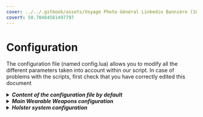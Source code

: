 ```yaml
---
cover: ../../.gitbook/assets/Voyage Photo Général Linkedin Bannière (10).png
coverY: 50.70484581497797
---
```


# Configuration

The configuration file (named config.lua) allows you to modify all the different parameters taken into account within our script. In case of problems with the scripts, first check that you have correctly edited this document

<details>

<summary><em><strong>Content of the configuration file by default</strong></em></summary>

```lua
----------------------------------------------------------------------------------------------------
--                           Madonne Studio © 2023 - All rights reserved                          --
--                                                                                                --
--                                    "WEARABLE WEAPONS - v.1.2.0"                                --
--                                                                                                --
--               For any issue with this ressource, please contact us on Discord :                --
--                                                                                                --
--                                  https://discord.gg/nmBAJrFhQB                                 --
--                                                                                                --
--                                    https://madonnestudio.com                                   --
--                                    contact@madonnestudio.com                                   --
--                                                                                                --
----------------------------------------------------------------------------------------------------

CONFIG_WEARABLE_WEAPONS = {
    -- This option, if set to true, will force your players to retrieve the whitelist weapons from the trunk of a vehicle.
    heavyWeaponsFromCar = true, -- Accepted values : false | true

    -- This option allows you to list the different weapons that can be influenced by the script. Please follow the template below to add new weapons.
    weaponsAccepted = {
        -- Example : ["file_name"] = "WEAPON_ID",
        ["w_ar_carbinerifle"] = "WEAPON_CARBINERIFLE",
        ["w_ar_carbineriflemk2"] = "WEAPON_CARBINERIFLE_MK2",
        ["w_ar_assaultrifle"] = "WEAPON_ASSAULTRIFLE",
        ["w_ar_specialcarbine"] = "WEAPON_SPECIALCARBINE",
        ["w_ar_bullpuprifle"] = "WEAPON_BULLPUPRIFLE",
        ["w_ar_advancedrifle"] = "WEAPON_ADVANCEDRIFLE",

        ["w_sb_assaultsmg"] = "WEAPON_ASSAULTSMG",
        ["w_sb_smg"] = "WEAPON_SMG",
        ["w_sb_smgmk2"] = "WEAPON_SMGMk2",
        ["w_sb_gusenberg"] = "WEAPON_GUSENBERG",
        ["w_mg_combatmg"] = "WEAPON_COMBATMG",
        ["w_sb_microsmg"] = "WEAPON_MICROSMG",

        ["w_sr_sniperrifle"] = "WEAPON_SNIPERRIFLE",
        ["w_sr_marksmanrifle"] = "WEAPON_MARKSMANRIFLE",
        ["w_sr_heavysniper"] = "WEAPON_HEAVYSNIPER",

        ["w_sg_assaultshotgun"] = "WEAPON_ASSAULTSHOTGUN",
        ["w_sg_bullpupshotgun"] = "WEAPON_BULLPUPSHOTGUN",
        ["w_sg_pumpshotgun"] = "WEAPON_PUMPSHOTGUN",
        ["w_ar_musket"] = "WEAPON_MUSKET",
        ["w_sg_heavyshotgun"] = "WEAPON_HEAVYSHOTGUN",

        ["w_ar_carbineriflemk2"] = "WEAPON_CARBINERIFLE_MK2",
        ["w_ar_specialcarbine"] = "WEAPON_SPECIALCARBINE"
    },

    -- This option determines whether the weapon should be worn on the chest or on the back by default.
    default_position = 2, -- Accepted values : 1 (Chest) | 2 (Back)

    -- Select whether or not the player can choose himself between placing his weapon on his back and placing his weapon on the chest. (Command to use : /weaponposition)
    playerCanChangePosition = true, -- Accepted values : false | true

    -- Here you can change the name of the command used to allow the player to choose the location of the weapon they will carry. (Default : weaponposition) (Used if playerCanChangePosition = true)
    commandUsedToChangePosition = "weaponposition", -- Accepted values : text (without the / )

    -- This command will allow you to debug your players in case of problems with the script. This will reset the state of the weapon port.
    commandUsedToDebugWeaponWearing = "debugweapon", -- Accepted values : text (without the / )

    -- This prefix corresponds to the name that will be entered at the start of the notifications, related to this script, which will be displayed in the game.
    globalPrefix = "~r~[MyServer] ~c~", -- Accepted values : text
    globalPrefixBis = "MyServer", -- Accepted values : text

    -- Position of notifications.
    notifPos = "notification", -- Accepted values : notification | chat | other | none
    -- Notification : In bottom left corner, just on the map
    -- Chat : In the chat
    -- Other : Use a custom notifications system (see notif.lua)
    -- None : Desactivate notifications

    -- Change color of notification in case of notifPos = "chat"
    notifChatColor = {255,0,0}, -- Accepted values = RGB Color code = {R,G,B},

    -- Message indicating to the player that he must be in front of a vehicle to be able to equip himself with the weapon he has selected. (Used if heavyWeaponsFromCar = true)
    msg_needCar = "You must be in front of a vehicle to take out this weapon.", -- Accepted values : text

    -- Message indicating to the player that he must drop the weapon he has on him before he can get a new one out of the car. (Used if heavyWeaponsFromCar = true)
    msg_alreadyWeared = "You must put down your gun before picking up a new one.", -- Accepted values : text

    -- One of these two notifications will be displayed when the player changes the position of their weapon. (Used if playerCanChangePosition = true)
    msg_changingPosTo1 = "You will now carry your weapon on your chest.", -- Accepted values : text
    msg_changingPosTo2 = "You will now carry your weapon on your back.", -- Accepted values : text

    -- This sentence will be displayed when the command to change the position of the weapon is suggested. (Used if playerCanChangePosition = true)
    msg_suggChangePosition = "Allows you to change the position of the weapon (chest or back).", -- Accepted values : text

    -- This sentence will be displayed when the command to debug the weapon port is suggested.
    msg_suggDebug = "Command to use in case of problems with carrying a weapon. This will reset the latter to its default state.", -- Accepted values : text

}

CONFIG_HOLSTER = {
    weapon = { 
        'WEAPON_PISTOL',
        'WEAPON_COMBATPISTOL',
        'WEAPON_APPISTOL',
        'WEAPON_PISTOL50',
        'WEAPON_SNSPISTOL',
        'WEAPON_HEAVYPISTOL',
        'WEAPON_PISTOLXM3',
        'WEAPON_SNSPISTOL_MK2',
        'WEAPON_RAYPISTOL',
        'WEAPON_REVOLVER_MK2',
        'WEAPON_RAYPISTOL',
        'WEAPON_DOUBLEACTION',
        'WEAPON_VINTAGEPISTOL',
        'WEAPON_GADGETPISTOL',
        'WEAPON_FLAREGUN',
        'WEAPON_NAVYREVOLVER',
        'WEAPON_MARKSMANPISTOL',
        'WEAPON_REVOLVER',
        'WEAPON_PISTOL_MK2',
    },

    -- Which position of holster must be used by default : side | back | front | leg
    DefaultHolsterAnimation = "front",

    -- For each groups of components, as this examples, you must provide depanding of your EUP : ped, component, drawable.

    -- Components used as holster
    SideHolsterComponents = {
        --{"mp_m_freemode_01",{{7,{1,3,6,5,8,2,42,43,110,111,119,120}},{8,{16,18}}}}
    },

    -- Components used as holster
    BackHolsterComponents = {

    },

    -- Components used as holster
    FrontHolsterComponents = {

    },

    -- Components used as holster
    SideLegHolsterAnimation = {

    }
}
```

</details>

<details>

<summary><em><strong>Main Wearable Weapons configuration</strong></em></summary>

This option, if set to true, will force your players to retrieve the whitelist weapons from the trunk of a vehicle.

```lua
heavyWeaponsFromCar = true,
```



This option allows you to list the different weapons that can be influenced by the script. The weapons present in this list must be taken out from a trunk of a vehicle.

```lua
weaponsAccepted = {
        -- Example : ["file_name"] = "WEAPON_ID",
        ["w_ar_carbinerifle"] = "WEAPON_CARBINERIFLE",
        ["w_ar_carbineriflemk2"] = "WEAPON_CARBINERIFLE_MK2",
        ["w_ar_assaultrifle"] = "WEAPON_ASSAULTRIFLE",
        ["w_ar_specialcarbine"] = "WEAPON_SPECIALCARBINE",
        ["w_ar_bullpuprifle"] = "WEAPON_BULLPUPRIFLE",
        ["w_ar_advancedrifle"] = "WEAPON_ADVANCEDRIFLE",

        ["w_sb_assaultsmg"] = "WEAPON_ASSAULTSMG",
        ["w_sb_smg"] = "WEAPON_SMG",
        ["w_sb_smgmk2"] = "WEAPON_SMGMk2",
        ["w_sb_gusenberg"] = "WEAPON_GUSENBERG",
        ["w_mg_combatmg"] = "WEAPON_COMBATMG",
        ["w_sb_microsmg"] = "WEAPON_MICROSMG",

        ["w_sr_sniperrifle"] = "WEAPON_SNIPERRIFLE",
        ["w_sr_marksmanrifle"] = "WEAPON_MARKSMANRIFLE",
        ["w_sr_heavysniper"] = "WEAPON_HEAVYSNIPER",

        ["w_sg_assaultshotgun"] = "WEAPON_ASSAULTSHOTGUN",
        ["w_sg_bullpupshotgun"] = "WEAPON_BULLPUPSHOTGUN",
        ["w_sg_pumpshotgun"] = "WEAPON_PUMPSHOTGUN",
        ["w_ar_musket"] = "WEAPON_MUSKET",
        ["w_sg_heavyshotgun"] = "WEAPON_HEAVYSHOTGUN",

        ["w_ar_carbineriflemk2"] = "WEAPON_CARBINERIFLE_MK2",
        ["w_ar_specialcarbine"] = "WEAPON_SPECIALCARBINE"
    },
```

This option determines wheter the weapon should be worn on the chest or on the back of the player by default.\
&#x20;    \- 1 = On the chest\
&#x20;    \- 2 = On the back

```lua
default_position = 2,
```



Select whether or not the player can choose himself between placing his weapon on his back and placing his weapon on the chest. (Command by default : /weaponposition)

```lua
 playerCanChangePosition = true,
```



Here you can change the name of tow commands. The first one is used to allow the player to choose the location of the weapon they will carry. The second one will allow a player to be debugged in case of problems with the script. This will reset the state of the weapon port.

```lua
    commandUsedToChangePosition = "weaponposition",
    commandUsedToDebugWeaponWearing = "debugweapon",
```



This prefixs correspond to the name that will be entered at the start of the notifications, related to this script, which will be displayed in the game.

```lua
    globalPrefix = "~r~[MyServer] ~c~",
    globalPrefixBis = "MyServer",
```



This is will allow you to move the position of notificatinos between : the classic GTA notification system, the chat, a custom notification system or simply desactivate notifications.

```lua
notifPos = "notification",
```

In the case where you want to show notifications in the chat, you can edit the chat color message (RGB code is used).

```lua
notifChatColor = {255,0,0},
```



All further lines give you the opportunity to edit (or translate) sentences sent by the script.&#x20;



```lua
    msg_needCar = "You must be in front of a vehicle to take out this weapon.",
    msg_alreadyWeared = "You must put down your gun before picking up a new one.",
    msg_changingPosTo1 = "You will now carry your weapon on your chest.",
    msg_changingPosTo2 = "You will now carry your weapon on your back.",
    msg_suggChangePosition = "Allows you to change the position of the weapon (chest or back).",
    msg_suggDebug = "Command to use in case of problems with carrying a weapon. This will reset the latter to its default state.",
```

</details>

<details>

<summary><em><strong>Holster system configuration</strong></em></summary>

This option allows you to list the different weapons that can be influenced by the scripts. The weapons present in this list will be animated by the holster system.

```lua
    weapon = { 
        'WEAPON_PISTOL',
        'WEAPON_COMBATPISTOL',
        'WEAPON_APPISTOL',
        'WEAPON_PISTOL50',
        'WEAPON_SNSPISTOL',
        'WEAPON_HEAVYPISTOL',
        'WEAPON_PISTOLXM3',
        'WEAPON_SNSPISTOL_MK2',
        'WEAPON_RAYPISTOL',
        'WEAPON_REVOLVER_MK2',
        'WEAPON_RAYPISTOL',
        'WEAPON_DOUBLEACTION',
        'WEAPON_VINTAGEPISTOL',
        'WEAPON_GADGETPISTOL',
        'WEAPON_FLAREGUN',
        'WEAPON_NAVYREVOLVER',
        'WEAPON_MARKSMANPISTOL',
        'WEAPON_REVOLVER',
        'WEAPON_PISTOL_MK2',
    },
```



With this option, you will can edit which animation is used to get a pistol from a holster.

```lua
    DefaultHolsterAnimation = "front",
```



This part is a little more complicated and allows you to specify which animation should be used and under what circumstances. You must enter the different accessories available on your server (via EUP in particular) for each of the peds that can carry them.

```lua

    SideHolsterComponents = {
        {"mp_m_freemode_01",{{7,{1,3,6,5,8,2,42,43,110,111,119,120}},{8,{16,18}}}}
    },

    BackHolsterComponents = {

    },

    FrontHolsterComponents = {

    },
    
    SideLegHolsterAnimation = {

    }
```

For each ped, you need to enter the model of the ped, and each accessories for each categories. If you need help to configure this part, don't hesitate to ask us on our Discord.



This command will allow you to change the holster animation. You can also change all differents texts for this functionnality.

````lua
```
    commandUsedToChangeHolsterAnim = "changeHolsterAnim", -- Accepted values : text (without the / )
    msg_changingAnim = "Animation changed to : ",
    msg_suggChangeAnim = "Change your default animation when you try to get a pistol from your holster.",
    msg_AnimType = "Available animation type.",
    msg_error = "An error has occured. Please try again."
```
````



</details>
